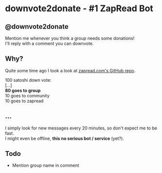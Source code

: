 # downvote2donate - #1 ZapRead Bot

## @downvote2donate
Mention me whenever you think a group needs some donations!  
I'll reply with a comment you can downvote.

## Why?
Quite some time ago I took a look at [zapread.com's GitHub repo](https://github.com/Horndev/zapread.com).

100 satoshi down vote:  
[...]  
**80 goes to group**  
10 goes to community  
10 goes to zapread

## ...
I simply look for new messages every 20 minutes, so don't expect me to be fast.  
I might even be offline,  **this no serious bot / service** (yet?).


## Todo
- Mention group name in comment
